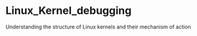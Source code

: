 # Linux_Kernel_debugging
Understanding the structure of Linux kernels and their mechanism of action
